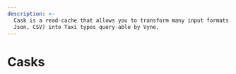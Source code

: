 ```yaml
---
description: >-
  Cask is a read-cache that allows you to transform many input formats (e.g.
  Json, CSV) into Taxi types query-able by Vyne.
---
```


# Casks





